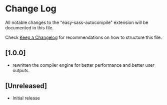 # Change Log

All notable changes to the "easy-sass-autocompile" extension will be documented in this file.

Check [Keep a Changelog](http://keepachangelog.com/) for recommendations on how to structure this file.

## [1.0.0]

- rewritten the compiler engine for better performance and better user outputs.
## [Unreleased]

- Initial release